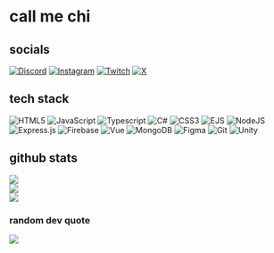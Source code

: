 # call me chi
## socials
[![Discord](https://img.shields.io/badge/Discord-%237289DA.svg?logo=discord&logoColor=white)](https://discord.gg/https://discord.com/users/798271665313546293) [![Instagram](https://img.shields.io/badge/Instagram-%23E4405F.svg?logo=Instagram&logoColor=white)](https://instagram.com/chixirra) [![Twitch](https://img.shields.io/badge/Twitch-%239146FF.svg?logo=Twitch&logoColor=white)](https://twitch.tv/chixirra) [![X](https://img.shields.io/badge/X-black.svg?logo=X&logoColor=white)](https://x.com/chixirra)  

## tech stack
![HTML5](https://img.shields.io/badge/html5-%23E34F26.svg?style=for-the-badge&logo=html5&logoColor=white) ![JavaScript](https://img.shields.io/badge/javascript-%23323330.svg?style=for-the-badge&logo=javascript&logoColor=%23F7DF1E) ![Typescript](https://img.shields.io/badge/typescript-%23323330.svg?style=for-the-badge&logo=typescript&logoColor=%233178C6) ![C#](https://img.shields.io/badge/c%23-%23239120.svg?style=for-the-badge&logo=csharp&logoColor=white) ![CSS3](https://img.shields.io/badge/css3-%231572B6.svg?style=for-the-badge&logo=css3&logoColor=white) ![EJS](https://img.shields.io/badge/ejs-%23B4CA65.svg?style=for-the-badge&logo=ejs&logoColor=black) ![NodeJS](https://img.shields.io/badge/node.js-6DA55F?style=for-the-badge&logo=node.js&logoColor=white) ![Express.js](https://img.shields.io/badge/express.js-%23404d59.svg?style=for-the-badge&logo=express&logoColor=%2361DAFB) ![Firebase](https://img.shields.io/badge/firebase-a08021?style=for-the-badge&logo=firebase&logoColor=ffcd34) ![Vue](https://img.shields.io/badge/Vue-6DA55F?style=for-the-badge&logo=vuedotjs&logoColor=white) ![MongoDB](https://img.shields.io/badge/MongoDB-%234ea94b.svg?style=for-the-badge&logo=mongodb&logoColor=white) ![Figma](https://img.shields.io/badge/figma-%23F24E1E.svg?style=for-the-badge&logo=figma&logoColor=white) ![Git](https://img.shields.io/badge/git-%23F05033.svg?style=for-the-badge&logo=git&logoColor=white) ![Unity](https://img.shields.io/badge/unity-%23000000.svg?style=for-the-badge&logo=unity&logoColor=white)
## github stats
![](https://github-readme-stats.vercel.app/api?username=chixirra&theme=dark&hide_border=true&include_all_commits=true&count_private=true)<br/>
![](https://github-readme-streak-stats.herokuapp.com/?user=chixirra&theme=dark&hide_border=true)<br/>
![](https://github-readme-stats.vercel.app/api/top-langs/?username=chixirra&theme=dark&hide_border=true&include_all_commits=true&count_private=true&layout=compact)

### random dev quote
![](https://quotes-github-readme.vercel.app/api?type=horizontal&theme=dark)

